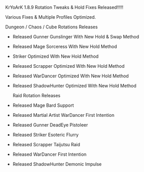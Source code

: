 KrYoArK 1.8.9 Rotation Tweaks & Hold Fixes Released!!!!!


Various Fixes & Multiple Profiles Optimized.

 Dungeon / Chaos / Cube Rotations Releases
+ Released Gunner Gunslinger With New Hold & Swap Method
+ Released Mage Sorceress With New Hold Method
+ Striker Optimized With New Hold Method
+ Released Scrapper Optimized With New Hold Method
+ Released WarDancer Optimized With New Hold Method
+ Released ShadowHunter Optimized With New Hold Method


  Raid Rotation Releases
+ Released Mage Bard Support
+ Released Martial Artist WarDancer First Intention
+ Released Gunner DeadEye Pistoleer
+ Released Striker Esoteric Flurry
+ Released Scrapper Taijutsu Raid
+ Released WarDancer First Intention
+ Released ShadowHunter Demonic Impulse